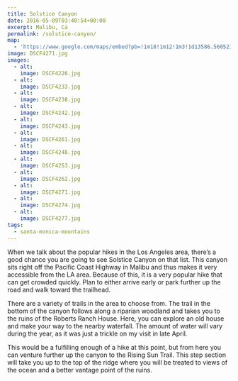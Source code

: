 ```yaml
---
title: Solstice Canyon
date: 2016-05-09T03:40:54+00:00
excerpt: Malibu, Ca
permalink: /solstice-canyon/
map:
  - 'https://www.google.com/maps/embed?pb=!1m18!1m12!1m3!1d13586.560521530733!2d-118.75634073185113!3d34.0378358259367!2m3!1f0!2f0!3f0!3m2!1i1024!2i768!4f13.1!3m3!1m2!1s0x80e81f3c18eaaab1%3A0x19d40c0611a2bd27!2sSolstice+Canyon+Hiking+Trail+Parking!5e1!3m2!1sen!2sus!4v1467000103371'
image: DSCF4271.jpg
images:
  - alt: 
    image: DSCF4226.jpg
  - alt: 
    image: DSCF4233.jpg
  - alt: 
    image: DSCF4238.jpg
  - alt: 
    image: DSCF4242.jpg
  - alt: 
    image: DSCF4243.jpg
  - alt: 
    image: DSCF4261.jpg
  - alt: 
    image: DSCF4248.jpg
  - alt: 
    image: DSCF4253.jpg
  - alt: 
    image: DSCF4262.jpg
  - alt: 
    image: DSCF4271.jpg
  - alt: 
    image: DSCF4274.jpg
  - alt: 
    image: DSCF4277.jpg
tags:
  - santa-monica-mountains
---
```

When we talk about the popular hikes in the Los Angeles area, there’s a good chance you are going to see Solstice Canyon on that list. This canyon sits right off the Pacific Coast Highway in Malibu and thus makes it very accessible from the LA area. Because of this, it is a very popular hike that can get crowded quickly. Plan to either arrive early or park further up the road and walk toward the trailhead.

There are a variety of trails in the area to choose from. The trail in the bottom of the canyon follows along a riparian woodland and takes you to the ruins of the Roberts Ranch House. Here, you can explore an old house and make your way to the nearby waterfall. The amount of water will vary during the year, as it was just a trickle on my visit in late April.

This would be a fulfilling enough of a hike at this point, but from here you can venture further up the canyon to the Rising Sun Trail. This step section will take you up to the top of the ridge where you will be treated to views of the ocean and a better vantage point of the ruins.



